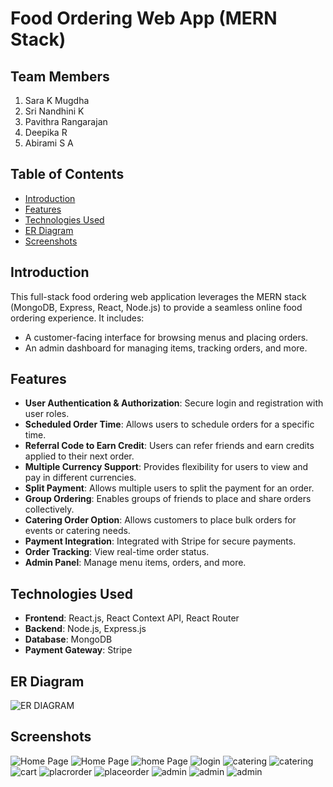 # Food Ordering Web App (MERN Stack)

## Team Members
1. Sara K Mugdha
2. Sri Nandhini K 
3. Pavithra Rangarajan 
4. Deepika R
5. Abirami S A 

## Table of Contents
- [Introduction](#introduction)
- [Features](#features)
- [Technologies Used](#technologies-used)
- [ER Diagram](#er-diagram)
- [Screenshots](#screenshots)

## Introduction
This full-stack food ordering web application leverages the MERN stack (MongoDB, Express, React, Node.js) to provide a seamless online food ordering experience. It includes:
- A customer-facing interface for browsing menus and placing orders.
- An admin dashboard for managing items, tracking orders, and more.

## Features
- **User Authentication & Authorization**: Secure login and registration with user roles.
- **Scheduled Order Time**: Allows users to schedule orders for a specific time.
- **Referral Code to Earn Credit**: Users can refer friends and earn credits applied to their next order.
- **Multiple Currency Support**: Provides flexibility for users to view and pay in different currencies.
- **Split Payment**: Allows multiple users to split the payment for an order.
- **Group Ordering**: Enables groups of friends to place and share orders collectively.
- **Catering Order Option**: Allows customers to place bulk orders for events or catering needs.
- **Payment Integration**: Integrated with Stripe for secure payments.
- **Order Tracking**: View real-time order status.
- **Admin Panel**: Manage menu items, orders, and more.


## Technologies Used
- **Frontend**: React.js, React Context API, React Router
- **Backend**: Node.js, Express.js
- **Database**: MongoDB
- **Payment Gateway**: Stripe

## ER Diagram 
![ER DIAGRAM](/ER_Diagram.jpg)


## Screenshots

![Home Page](/home1.jpg)
![Home Page](/home2.jpeg)
![home Page](/home3.jpeg)
![login](/login.jpeg)
![catering](/go.jpeg)
![catering](/go1.jpeg)
![cart](/cart.jpeg)
![placrorder](/po1.jpeg)
![placeorder](/po2.jpeg)
![admin](/ad1.jpeg)
![admin](/ad2.jpeg)
![admin](/ad3.jpeg)
